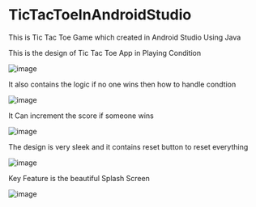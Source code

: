 # TicTacToeInAndroidStudio
This is Tic Tac Toe Game which created in Android Studio Using Java

This is the design of Tic Tac Toe App in Playing Condition


![image](https://user-images.githubusercontent.com/64765400/111019763-1d8b9a80-8376-11eb-86ea-99869b8229a4.png)



It also contains the logic if no one wins then how to handle condtion

![image](https://user-images.githubusercontent.com/64765400/111019765-21b7b800-8376-11eb-9ea7-a549924877b5.png)

It Can increment the score if someone wins

![image](https://user-images.githubusercontent.com/64765400/111019769-254b3f00-8376-11eb-8c1f-6583d13ab194.png)



The design is very sleek and it contains reset button to reset everything

![image](https://user-images.githubusercontent.com/64765400/111019781-29775c80-8376-11eb-9fe3-53e21ed89e5e.png)



Key Feature is the beautiful Splash Screen

![image](https://user-images.githubusercontent.com/64765400/111019784-2da37a00-8376-11eb-9077-265724237a1d.png)

